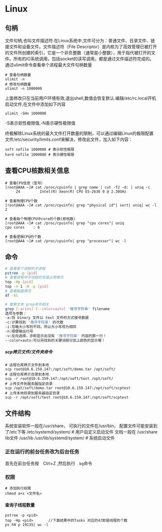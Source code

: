 # Linux


## 句柄
文件句柄,也叫文件描述符.在Linux系统中,文件可分为：普通文件、目录文件、链接文件和设备文件。文件描述符（File Descriptor）是内核为了高效管理已被打开的文件所创建的索引，它是一个非负整数（通常是小整数），用于指代被打开的文件。所有的IO系统调用，包括socket的读写调用，都是通过文件描述符完成的。
通过ulimit命令查看单个进程最大文件句柄数量

```
# 查看句柄数量
ulimit -n
# 修改句柄数量
ulimit -n 1000000
```
上面修改只在当前用户环境有效,退出shell,数值会恢复默认.编辑/etc/rc.local开机启动文件,在文件中添加如下内容
```
ulimit -SHn 1000000
```
-S表示软性极限值,-N表示硬性极限值

终极解除Linux系统的最大文件打开数量的限制，可以通过编辑Linux的极限配置文件/etc/security/limits.conf来解决，修改此文件，加入如下内容：
```
soft nofile 1000000 # 表示软性极限
hard nofile 1000000 # 表示硬性极限
```

## 查看CPU核数相关信息

```shell
# 查看CPU信息（型号）
[root@AAA ~]# cat /proc/cpuinfo | grep name | cut -f2 -d: | uniq -c
     24         Intel(R) Xeon(R) CPU E5-2630 0 @ 2.30GHz
 
# 查看物理CPU个数
[root@AAA ~]# cat /proc/cpuinfo| grep "physical id"| sort| uniq| wc -l
2

# 查看每个物理CPU中core的个数(即核数)
[root@AAA ~]# cat /proc/cpuinfo| grep "cpu cores"| uniq
cpu cores    : 6

# 查看逻辑CPU的个数
[root@AAA ~]# cat /proc/cpuinfo| grep "processor"| wc -l

```

## 命令

```bash
# 查看某个进程的子进程
pstree -p [pid]
# 查看进程中子线程的资源占用情况
top -Hp [pid]
top -n 1 -H -p [pid]
# 查看磁盘情况
df -hl

# 搜索文本 grep命令相关
grep [-acinv] [--color=auto] '搜寻字符串' filename
选项与参数：
-a:将 binary 文件以 text 文件的方式搜寻数据
-c:计算找到 '搜寻字符串' 的次数
-i:忽略大小写的不同，所以大小写视为相同
-n:顺便输出行号
-v:反向选择，亦即显示出没有 '搜寻字符串' 内容的那一行！
--color=auto:可以将找到的关键词部分加上颜色的显示喔！
```

##### scp拷贝文件/文件夹命令

```shell
# 远程仓库拷贝文件到本地
scp root@10.6.159.147:/opt/soft/demo.tar /opt/soft/
# 远程仓库拷贝目录到本地
scp -r root@10.6.159.147:/opt/soft/test /opt/soft/
# 上传文件到服务器指定目录
scp /opt/soft/demo.tar root@10.6.159.147:/opt/soft/scptest
# 上传本地目录到服务器指定目录
scp -r /opt/soft/test root@10.6.159.147:/opt/soft/scptest
```

## 文件结构

系统安装软件一般在/usr/share，
可执行的文件在/usr/bin，
配置文件可能安装到了/etc下等
	/etc/systemd/system/  # 用户自定义启动文件
文档一般在 /usr/share
lib文件 /usr/lib
	/usr/lib/systemd/system/  # 系统启动文件

### 正在运行的前台任务改为后台任务

首先在前台任务按　Ctrl+Z ,然后执行　```bg```命令

### 权限

```shell
# 添加执行权限
chmod a+x <文件名>
```

#### 查询子线程数量

```shell
pstree -p <pid>
top -Hp <pid>       //下面结果中的Tasks 对应的47即是线程的个数
ps hH p 19135| wc -l
```
